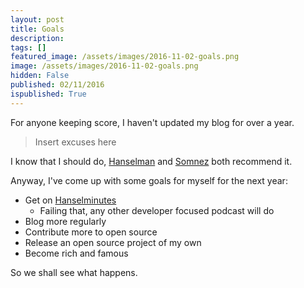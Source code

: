 ```yaml
---
layout: post
title: Goals
description: 
tags: []
featured_image: /assets/images/2016-11-02-goals.png
image: /assets/images/2016-11-02-goals.png
hidden: False
published: 02/11/2016
ispublished: True
---
```

For anyone keeping score, I haven't updated my blog for over a year.

>Insert excuses here

I know that I should do, [Hanselman](https://twitter.com/shanselman) and [Somnez](https://twitter.com/jsonmez) both recommend it.

Anyway, I've come up with some goals for myself for the next year:

* Get on [Hanselminutes](http://hanselminutes.com/)
   - Failing that, any other developer focused podcast will do
* Blog more regularly
* Contribute more to open source
* Release an open source project of my own
* Become rich and famous

So we shall see what happens.
